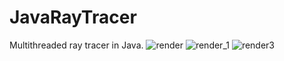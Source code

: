 # JavaRayTracer
Multithreaded ray tracer in Java.
![render](https://user-images.githubusercontent.com/72355251/199135889-6d9132c2-1425-4d32-8d25-00b56557dae8.jpg)
![render_1](https://user-images.githubusercontent.com/72355251/199142537-e17a0182-3d48-4c53-bfa1-78f5e4e1e904.jpg)
![render3](https://user-images.githubusercontent.com/72355251/199371927-1d84407a-17f2-4e62-8ef6-e3b767a9840f.jpg)

